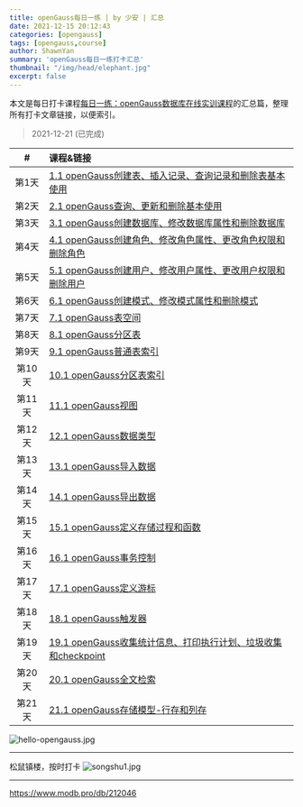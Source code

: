 ```yaml
---
title: openGauss每日一练 | by 少安 | 汇总
date: 2021-12-15 20:12:43
categories: [opengauss]
tags: [opengauss,course]
author: ShawnYan
summary: 'openGauss每日一练打卡汇总'
thumbnail: "/img/head/elephant.jpg"
excerpt: false
---
```



本文是每日打卡课程[每日一练：openGauss数据库在线实训课程](https://www.modb.pro/course/133)的汇总篇，整理所有打卡文章链接，以便索引。

> 2021-12-21 (已完成)

|#|课程&链接|
|:-:|:-|
|第1天|[1.1 openGauss创建表、插入记录、查询记录和删除表基本使用](https://www.modb.pro/db/212051)|
|第2天|[2.1 openGauss查询、更新和删除基本使用](https://www.modb.pro/db/212053)|
|第3天|[3.1 openGauss创建数据库、修改数据库属性和删除数据库](https://www.modb.pro/db/212059)|
|第4天|[4.1 openGauss创建角色、修改角色属性、更改角色权限和删除角色](https://www.modb.pro/db/212061)|
|第5天|[5.1 openGauss创建用户、修改用户属性、更改用户权限和删除用户](https://www.modb.pro/db/212512)|
|第6天|[6.1 openGauss创建模式、修改模式属性和删除模式](https://www.modb.pro/db/213272)|
|第7天|[7.1 openGauss表空间](https://www.modb.pro/db/213274)|
|第8天|[8.1 openGauss分区表](https://www.modb.pro/db/213280)|
|第9天|[9.1 openGauss普通表索引](https://www.modb.pro/db/213284)|
|第10天|[10.1 openGauss分区表索引](https://www.modb.pro/db/213285)|
|第11天|[11.1 openGauss视图](https://www.modb.pro/db/214484)|
|第12天|[12.1 openGauss数据类型](https://www.modb.pro/db/214488)|
|第13天|[13.1 openGauss导入数据](https://www.modb.pro/db/214490)|
|第14天|[14.1 openGauss导出数据](https://www.modb.pro/db/214492)|
|第15天|[15.1 openGauss定义存储过程和函数](https://www.modb.pro/db/214504)|
|第16天|[16.1 openGauss事务控制](https://www.modb.pro/db/214886)|
|第17天|[17.1 openGauss定义游标](https://www.modb.pro/db/214890)|
|第18天|[18.1 openGauss触发器](https://www.modb.pro/db/215831)|
|第19天|[19.1 openGauss收集统计信息、打印执行计划、垃圾收集和checkpoint](https://www.modb.pro/db/216112)|
|第20天|[20.1 openGauss全文检索](https://www.modb.pro/db/216362)|
|第21天|[21.1 openGauss存储模型-行存和列存](https://www.modb.pro/db/218379)|

![hello-opengauss.jpg](hello-opengauss.jpg)

---
松鼠镇楼，按时打卡
![songshu1.jpg](songshu1.jpg)

---
https://www.modb.pro/db/212046
